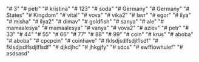 "# 3" 
"# petr" 
"# kristina" 
"# 123" 
"# soda" 
"# Germany" 
"# Germany" 
"# States" 
"# Kingdom" 
"# vital" 
"# vova" 
"# vika2" 
"# lavr" 
"# egor" 
"# ilya" 
"# misha" 
"# ilya2" 
"# dimav" 
"# goldfish" 
"# sanya" 
"# ale" 
"# mamaalesya" 
"# mamaalesya" 
"# vanya" 
"# vova2" 
"# aziev" 
"# petr" 
"# 33" 
"# 44" 
"# 55" 
"# 66" 
"# 77" 
"# 88" 
"# 99" 
"# coin" 
"# krus" 
"# aboba" 
"# aboba" 
"# cpcpcin" 
"# coinhave" 
"# fklsdjsdlfsdjlflsdf" 
"# fklsdjsdlfsdjlflsdf" 
"# djkdjhc" 
"# jhkgjfy" 
"# sdcs" 
"# ewffiowhuief" 
"# asdsasd" 

